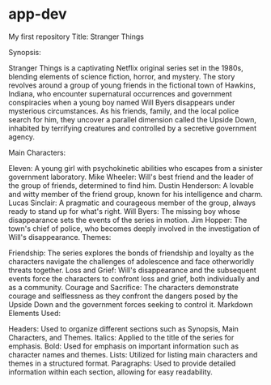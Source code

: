 # app-dev
My first repository
Title: Stranger Things

Synopsis:

Stranger Things is a captivating Netflix original series set in the 1980s, blending elements of science fiction, horror, and mystery. The story revolves around a group of young friends in the fictional town of Hawkins, Indiana, who encounter supernatural occurrences and government conspiracies when a young boy named Will Byers disappears under mysterious circumstances. As his friends, family, and the local police search for him, they uncover a parallel dimension called the Upside Down, inhabited by terrifying creatures and controlled by a secretive government agency.

Main Characters:

Eleven: A young girl with psychokinetic abilities who escapes from a sinister government laboratory.
Mike Wheeler: Will's best friend and the leader of the group of friends, determined to find him.
Dustin Henderson: A lovable and witty member of the friend group, known for his intelligence and charm.
Lucas Sinclair: A pragmatic and courageous member of the group, always ready to stand up for what's right.
Will Byers: The missing boy whose disappearance sets the events of the series in motion.
Jim Hopper: The town's chief of police, who becomes deeply involved in the investigation of Will's disappearance.
Themes:

Friendship: The series explores the bonds of friendship and loyalty as the characters navigate the challenges of adolescence and face otherworldly threats together.
Loss and Grief: Will's disappearance and the subsequent events force the characters to confront loss and grief, both individually and as a community.
Courage and Sacrifice: The characters demonstrate courage and selflessness as they confront the dangers posed by the Upside Down and the government forces seeking to control it.
Markdown Elements Used:

Headers: Used to organize different sections such as Synopsis, Main Characters, and Themes.
Italics: Applied to the title of the series for emphasis.
Bold: Used for emphasis on important information such as character names and themes.
Lists: Utilized for listing main characters and themes in a structured format.
Paragraphs: Used to provide detailed information within each section, allowing for easy readability.





